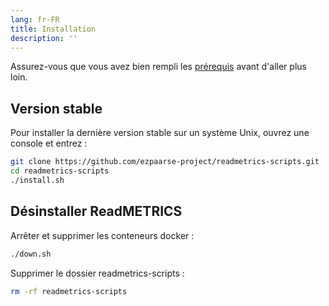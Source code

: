 ```yaml
---
lang: fr-FR
title: Installation
description: ''
---
```


Assurez-vous que vous avez bien rempli les [prérequis](requirements) avant d'aller plus loin.

## Version stable

Pour installer la dernière version stable sur un système Unix, ouvrez une console et entrez :

```bash
git clone https://github.com/ezpaarse-project/readmetrics-scripts.git
cd readmetrics-scripts
./install.sh
```

## Désinstaller ReadMETRICS

Arrêter et supprimer les conteneurs docker :

```bash
./down.sh
```

Supprimer le dossier readmetrics-scripts :

```bash
rm -rf readmetrics-scripts
```